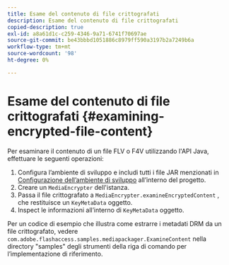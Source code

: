 ```yaml
---
title: Esame del contenuto di file crittografati
description: Esame del contenuto di file crittografati
copied-description: true
exl-id: a8a61d1c-c259-4346-9a71-6741f70697ae
source-git-commit: be43bbbd1051886c8979ff590a3197b2a7249b6a
workflow-type: tm+mt
source-wordcount: '98'
ht-degree: 0%

---
```


# Esame del contenuto di file crittografati {#examining-encrypted-file-content}

Per esaminare il contenuto di un file FLV o F4V utilizzando l&#39;API Java, effettuare le seguenti operazioni:

1. Configura l’ambiente di sviluppo e includi tutti i file JAR menzionati in [Configurazione dell’ambiente di sviluppo](../../aaxs-protecting-content/content-setting-up-the-sdk/content-setting-up-the-dev-env.md) all’interno del progetto.
1. Creare un `MediaEncrypter` dell&#39;istanza.
1. Passa il file crittografato a `MediaEncrypter.examineEncryptedContent` , che restituisce un `KeyMetaData` oggetto.
1. Inspect le informazioni all’interno di `KeyMetaData` oggetto.

Per un codice di esempio che illustra come estrarre i metadati DRM da un file crittografato, vedere `com.adobe.flashaccess.samples.mediapackager.ExamineContent` nella directory &quot;samples&quot; degli strumenti della riga di comando per l’implementazione di riferimento.
